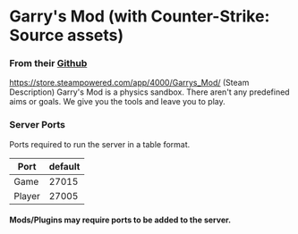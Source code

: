 # Garry's Mod (with Counter-Strike: Source assets)
### From their [Github](https://github.com/parkervcp/eggs)
https://store.steampowered.com/app/4000/Garrys_Mod/
(Steam Description) Garry's Mod is a physics sandbox. There aren't any predefined aims or goals. We give you the tools and leave you to play. 

### Server Ports
Ports required to run the server in a table format.

| Port    | default |
|---------|---------|
| Game    | 27015   |
| Player  | 27005   |

#### Mods/Plugins may require ports to be added to the server.
